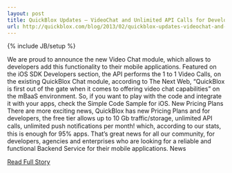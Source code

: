 ---layout: posttitle: QuickBlox Updates – VideoChat and Unlimited API Calls for Developersurl: http://quickblox.com/blog/2013/02/quickblox-updates-videochat-and-unlimited-api-calls-for-developers/---{% include JB/setup %}<p>  We are proud to announce the new Video Chat module, which allows to developers add this functionality to their mobile applications.  Featured on the iOS SDK Developers section, the API performs the 1 to 1 Video Calls, on the existing QuickBlox Chat module, according to The Next Web, “QuickBlox is first out of the gate when it comes to offering video chat capabilities” on the mBaaS environment.  So, if you want to play with the code and integrate it with your apps, check the Simple Code Sample for iOS.  New Pricing Plans
 There are more exciting news, QuickBlox has new Pricing Plans and for developers, the free tier allows up to 10 Gb traffic/storage, unlimited API calls, unlimited push notiﬁcations per month!  which, according to our stats, this is enough for 95% apps.  That’s great news for all our community, for developers, agencies and enterprises who are looking for a reliable and functional Backend Service for their mobile applications.  News<br /><p><a href="http://quickblox.com/blog/2013/02/quickblox-updates-videochat-and-unlimited-api-calls-for-developers/">Read Full Story</a></p>